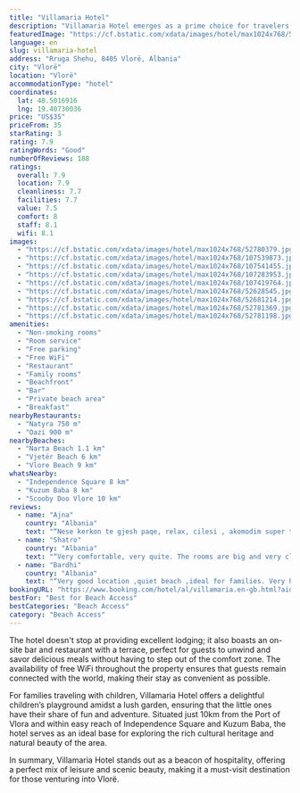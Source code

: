 ```yaml
---
title: "Villamaria Hotel"
description: "Villamaria Hotel emerges as a prime choice for travelers seeking a blend of comfort and convenience with its beachfront location in Vlorë."
featuredImage: "https://cf.bstatic.com/xdata/images/hotel/max1024x768/52780379.jpg?k=10584afcb534447253f4d454138b1f6fa73539bc1ec9dd2c3a88b0bbd1dfa436&o=&hp=1"
language: en
slug: villamaria-hotel
address: "Rruga Shehu, 8405 Vlorë, Albania"
city: "Vlorë"
location: "Vlorë"
accommodationType: "hotel"
coordinates:
  lat: 40.5016916
  lng: 19.40730036
price: "US$35"
priceFrom: 35
starRating: 3
rating: 7.9
ratingWords: "Good"
numberOfReviews: 188
ratings:
  overall: 7.9
  location: 7.9
  cleanliness: 7.7
  facilities: 7.7
  value: 7.5
  comfort: 8
  staff: 8.1
  wifi: 8.1
images:
  - "https://cf.bstatic.com/xdata/images/hotel/max1024x768/52780379.jpg?k=10584afcb534447253f4d454138b1f6fa73539bc1ec9dd2c3a88b0bbd1dfa436&o=&hp=1"
  - "https://cf.bstatic.com/xdata/images/hotel/max1024x768/107539873.jpg?k=353e47324c72c5d8b10e91bc31a251989d83f11fddb680fa02976e82291e61d7&o=&hp=1"
  - "https://cf.bstatic.com/xdata/images/hotel/max1024x768/107541455.jpg?k=8d3292f3c8b7a97887c17c1a4f5081ae3c27f5a54983274160f3bcb20a526f03&o=&hp=1"
  - "https://cf.bstatic.com/xdata/images/hotel/max1024x768/107283953.jpg?k=324ec3ba6b11229dec861e0200c63004ceaf45df9b25a83fb7bf3535a5e82797&o=&hp=1"
  - "https://cf.bstatic.com/xdata/images/hotel/max1024x768/107419764.jpg?k=9fa47d496f9e4049a93fb2b3d8a2620f64e414e01ad2a3655d3bb9ca13c1f4cb&o=&hp=1"
  - "https://cf.bstatic.com/xdata/images/hotel/max1024x768/52628545.jpg?k=906092d28826bb1981219cad3e3a24a289edf7fd34f893227fdabf13e9862ebf&o=&hp=1"
  - "https://cf.bstatic.com/xdata/images/hotel/max1024x768/52681214.jpg?k=9c54896d13c92d143156613b411d933db050708ef8ffce3fca4065e6694d2eac&o=&hp=1"
  - "https://cf.bstatic.com/xdata/images/hotel/max1024x768/52781369.jpg?k=fb0ac269b5de99db22c9d80bc79b849d96c1ef965dfe3878cb3ce41734c94128&o=&hp=1"
  - "https://cf.bstatic.com/xdata/images/hotel/max1024x768/52781198.jpg?k=45db51dd99c6e2f4dd51de7f3f346aa47b34f895f9dbea1ffa48d48bf96dffea&o=&hp=1"
amenities:
  - "Non-smoking rooms"
  - "Room service"
  - "Free parking"
  - "Free WiFi"
  - "Restaurant"
  - "Family rooms"
  - "Beachfront"
  - "Bar"
  - "Private beach area"
  - "Breakfast"
nearbyRestaurants:
  - "Natyra 750 m"
  - "Oazi 900 m"
nearbyBeaches:
  - "Narta Beach 1.1 km"
  - "Vjetër Beach 6 km"
  - "Vlore Beach 9 km"
whatsNearby:
  - "Independence Square 8 km"
  - "Kuzum Baba 8 km"
  - "Scooby Doo Vlore 10 km"
reviews:
  - name: "Ajna"
    country: "Albania"
    text: "“Nese kerkon te gjesh paqe, relax, cilesi , akomodim super te rehatshem , ne dhoma shume te medha dhe komode , me pastertine dhe sherbimin maksimal , une do ju zgjidhja perseri juve ne veren qe vjen . Mezi pres te rikthehem perseri dhe ju...”"
  - name: "Shatro"
    country: "Albania"
    text: "“Very comfortable, very quite. The rooms are big and very clean, the staf was very kind, the breakfast was excellent! I really enjoyed very very much ! Hope to came back again as soon as i can ! Thank You all the staf ! 🌟🌟🌟🌟🌟”"
  - name: "Bardhi"
    country: "Albania"
    text: "“Very good location ,quiet beach ,ideal for families. Very hospitable staff members and nice room.”"
bookingURL: "https://www.booking.com/hotel/al/villamaria.en-gb.html?aid=8035640"
bestFor: "Best for Beach Access"
bestCategories: "Beach Access"
category: "Beach Access"
---
```


The hotel doesn't stop at providing excellent lodging; it also boasts an on-site bar and restaurant with a terrace, perfect for guests to unwind and savor delicious meals without having to step out of the comfort zone. The availability of free WiFi throughout the property ensures that guests remain connected with the world, making their stay as convenient as possible.

For families traveling with children, Villamaria Hotel offers a delightful children’s playground amidst a lush garden, ensuring that the little ones have their share of fun and adventure. Situated just 10km from the Port of Vlora and within easy reach of Independence Square and Kuzum Baba, the hotel serves as an ideal base for exploring the rich cultural heritage and natural beauty of the area.

In summary, Villamaria Hotel stands out as a beacon of hospitality, offering a perfect mix of leisure and scenic beauty, making it a must-visit destination for those venturing into Vlorë.